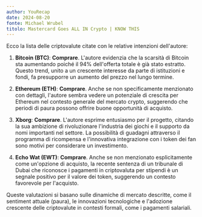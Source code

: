 ```yaml
---
author: YouRecap
date: 2024-08-20
fonte: Michael Wrubel
titolo: Mastercard Goes ALL IN Crypto | KNOW THIS
---
```


Ecco la lista delle criptovalute citate con le relative intenzioni dell'autore:

1. **Bitcoin (BTC)**: **Comprare**. L'autore evidenzia che la scarsità di Bitcoin sta aumentando poiché il 94% dell'offerta totale è già stato estratto. Questo trend, unito a un crescente interesse da parte di istituzioni e fondi, fa presupporre un aumento del prezzo nel lungo termine.

2. **Ethereum (ETH)**: **Comprare**. Anche se non specificamente menzionato con dettagli, l'autore sembra vedere un potenziale di crescita per Ethereum nel contesto generale del mercato crypto, suggerendo che periodi di paura possono offrire buone opportunità di acquisto.

3. **Xborg**: **Comprare**. L'autore esprime entusiasmo per il progetto, citando la sua ambizione di rivoluzionare l'industria dei giochi e il supporto da nomi importanti nel settore. La possibilità di guadagni attraverso il programma di ricompensa e l'innovativa integrazione con i token dei fan sono motivi per considerare un investimento.

4. **Echo Wat (EWT)**: **Comprare**. Anche se non menzionato esplicitamente come un'opzione di acquisto, la recente sentenza di un tribunale di Dubai che riconosce i pagamenti in criptovaluta per stipendi è un segnale positivo per il valore dei token, suggerendo un contesto favorevole per l'acquisto.

Queste valutazioni si basano sulle dinamiche di mercato descritte, come il sentiment attuale (paura), le innovazioni tecnologiche e l'adozione crescente delle criptovalute in contesti formali, come i pagamenti salariali.
